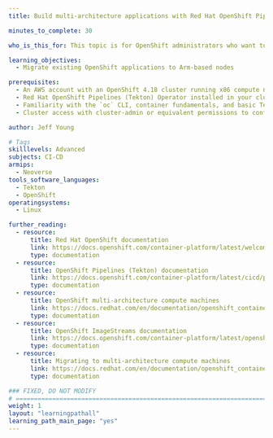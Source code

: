 ```yaml
---
title: Build multi-architecture applications with Red Hat OpenShift Pipelines on AWS

minutes_to_complete: 30

who_is_this_for: This topic is for OpenShift administrators who want to migrate their applications to Arm.

learning_objectives: 
  - Migrate existing OpenShift applications to Arm-based nodes

prerequisites:
  - An AWS account with an OpenShift 4.18 cluster running x86 compute nodes
  - Red Hat OpenShift Pipelines (Tekton) Operator installed in your cluster
  - Familiarity with the `oc` CLI, container fundamentals, and basic Tekton concepts (Task, Pipeline, PipelineRun)
  - Cluster access with cluster-admin or equivalent permissions to configure nodes and pipelines

author: Jeff Young

# Tags
skilllevels: Advanced
subjects: CI-CD
armips:
  - Neoverse
tools_software_languages:
  - Tekton
  - OpenShift
operatingsystems:
  - Linux

further_reading:
  - resource:
      title: Red Hat OpenShift documentation
      link: https://docs.openshift.com/container-platform/latest/welcome/index.html
      type: documentation
  - resource:
      title: OpenShift Pipelines (Tekton) documentation
      link: https://docs.openshift.com/container-platform/latest/cicd/pipelines/understanding-openshift-pipelines.html
      type: documentation
  - resource:
      title: OpenShift multi-architecture compute machines
      link: https://docs.redhat.com/en/documentation/openshift_container_platform/4.18/html/postinstallation_configuration/configuring-multi-architecture-compute-machines-on-an-openshift-cluster
      type: documentation
  - resource:
      title: OpenShift ImageStreams documentation
      link: https://docs.openshift.com/container-platform/latest/openshift_images/image-streams-managing.html
      type: documentation
  - resource:
      title: Migrating to multi-architecture compute machines
      link: https://docs.redhat.com/en/documentation/openshift_container_platform/4.18/html-single/updating_clusters/#migrating-to-multi-payload
      type: documentation

### FIXED, DO NOT MODIFY
# ================================================================================
weight: 1
layout: "learningpathall"
learning_path_main_page: "yes"
---
```


